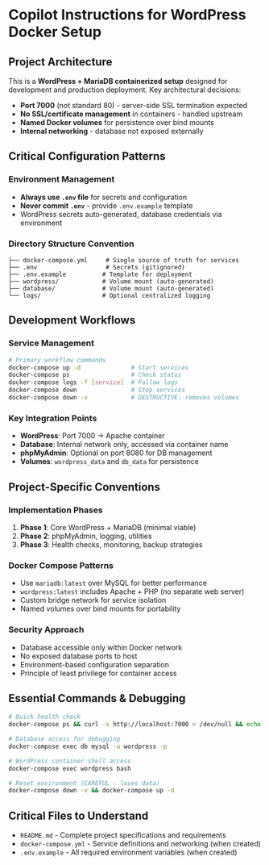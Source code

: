# Copilot Instructions for WordPress Docker Setup

## Project Architecture

This is a **WordPress + MariaDB containerized setup** designed for development and production deployment. Key architectural decisions:

- **Port 7000** (not standard 80) - server-side SSL termination expected
- **No SSL/certificate management** in containers - handled upstream
- **Named Docker volumes** for persistence over bind mounts
- **Internal networking** - database not exposed externally

## Critical Configuration Patterns

### Environment Management
- **Always use `.env` file** for secrets and configuration
- **Never commit `.env`** - provide `.env.example` template
- WordPress secrets auto-generated, database credentials via environment

### Directory Structure Convention
```
├── docker-compose.yml     # Single source of truth for services
├── .env                   # Secrets (gitignored)
├── .env.example          # Template for deployment
├── wordpress/            # Volume mount (auto-generated)
├── database/             # Volume mount (auto-generated)
└── logs/                 # Optional centralized logging
```

## Development Workflows

### Service Management
```bash
# Primary workflow commands
docker-compose up -d              # Start services
docker-compose ps                 # Check status
docker-compose logs -f [service]  # Follow logs
docker-compose down               # Stop services
docker-compose down -v            # DESTRUCTIVE: removes volumes
```

### Key Integration Points
- **WordPress**: Port 7000 → Apache container
- **Database**: Internal network only, accessed via container name
- **phpMyAdmin**: Optional on port 8080 for DB management
- **Volumes**: `wordpress_data` and `db_data` for persistence

## Project-Specific Conventions

### Implementation Phases
1. **Phase 1**: Core WordPress + MariaDB (minimal viable)
2. **Phase 2**: phpMyAdmin, logging, utilities
3. **Phase 3**: Health checks, monitoring, backup strategies

### Docker Compose Patterns
- Use `mariadb:latest` over MySQL for better performance
- `wordpress:latest` includes Apache + PHP (no separate web server)
- Custom bridge network for service isolation
- Named volumes over bind mounts for portability

### Security Approach
- Database accessible only within Docker network
- No exposed database ports to host
- Environment-based configuration separation
- Principle of least privilege for container access

## Essential Commands & Debugging

```bash
# Quick health check
docker-compose ps && curl -s http://localhost:7000 > /dev/null && echo "WordPress OK"

# Database access for debugging
docker-compose exec db mysql -u wordpress -p

# WordPress container shell access
docker-compose exec wordpress bash

# Reset environment (CAREFUL - loses data)
docker-compose down -v && docker-compose up -d
```

## Critical Files to Understand
- `README.md` - Complete project specifications and requirements
- `docker-compose.yml` - Service definitions and networking (when created)
- `.env.example` - All required environment variables (when created)